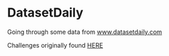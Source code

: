 # DatasetDaily
Going through some data from www.datasetdaily.com


Challenges originally found [HERE](https://github.com/Dataset-Daily/DatasetDaily)
